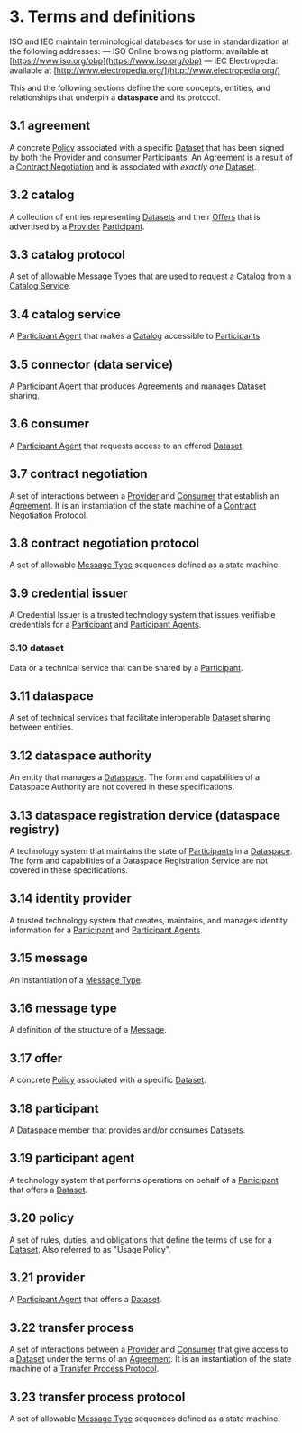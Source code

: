 # 3. Terms and definitions

ISO and IEC maintain terminological databases for use in standardization at the following addresses:
— ISO Online browsing platform: available at [https://www.iso.org/obp](https://www.iso.org/obp)
— IEC Electropedia: available at [http://www.electropedia.org/](http://www.electropedia.org/)

This and the following sections define the core concepts, entities, and relationships that underpin a __dataspace__ and its protocol.

## 3.1 agreement

A concrete [Policy](#policy) associated with a specific [Dataset](#dataset) that has been signed by both the [Provider](#provider) and consumer [Participants](#participant). An Agreement is a result of a [Contract Negotiation](../negotiation/contract.negotiation.protocol.md) and is associated with _exactly one_ [Dataset](#dataset).

## 3.2 catalog

A collection of entries representing [Datasets](#dataset) and their [Offers](#offer) that is advertised by a [Provider](#provider) [Participant](#participant).

## 3.3 catalog protocol

A set of allowable [Message Types](#message-type) that are used to request a [Catalog](#catalog) from a [Catalog Service](#catalog-service).

## 3.4 catalog service

A [Participant Agent](#participant-agent) that makes a [Catalog](#catalog) accessible to [Participants](#participant).

## 3.5 connector (data service)

A [Participant Agent](#participant-agent) that produces [Agreements](#agreement) and manages [Dataset](#dataset) sharing.

## 3.6 consumer

A [Participant Agent](#participant-agent) that requests access to an offered [Dataset](#dataset).

## 3.7 contract negotiation

A set of interactions between a [Provider](#provider) and [Consumer](#consumer) that establish an [Agreement](#agreement). It is an instantiation of the state machine of a [Contract Negotiation Protocol](#contract-negotiation-protocol).

## 3.8 contract negotiation protocol

A set of allowable [Message Type](#message-type) sequences defined as a state machine.

## 3.9 credential issuer

A Credential Issuer is a trusted technology system that issues verifiable credentials for a [Participant](#participant) and [Participant Agents](#participant-agent).

### 3.10 dataset

Data or a technical service that can be shared by a [Participant](#participant).

## 3.11 dataspace

A set of technical services that facilitate interoperable [Dataset](#dataset) sharing between entities.

## 3.12 dataspace authority

An entity that manages a [Dataspace](#dataspace). The form and capabilities of a Dataspace Authority are not covered in these specifications.

## 3.13 dataspace registration dervice (dataspace registry)

A technology system that maintains the state of [Participants](#participant) in a [Dataspace](#dataspace).  The form and capabilities of a Dataspace Registration Service are not covered in these specifications.

## 3.14 identity provider

A trusted technology system that creates, maintains, and manages identity information for a [Participant](#participant) and [Participant Agents](#participant-agent).

## 3.15 message

An instantiation of a [Message Type](#message-type).

## 3.16 message type

A definition of the structure of a [Message](#message).

## 3.17 offer

A concrete [Policy](#policy) associated with a specific [Dataset](#dataset).

## 3.18 participant

A [Dataspace](#dataspace) member that provides and/or consumes [Datasets](#dataset).

## 3.19 participant agent

A technology system that performs operations on behalf of a [Participant](#participant) that offers a [Dataset](#dataset).

## 3.20 policy

A set of rules, duties, and obligations that define the terms of use for a [Dataset](#dataset). Also referred to as "Usage Policy".

## 3.21 provider

A [Participant Agent](#participant-agent) that offers a [Dataset](#dataset).

## 3.22 transfer process

A set of interactions between a [Provider](#provider) and [Consumer](#consumer) that give access to a [Dataset](#dataset) under the terms of an [Agreement](#agreement). It is an instantiation of the state machine of a [Transfer Process Protocol](#transfer-process-protocol).

## 3.23 transfer process protocol

A set of allowable [Message Type](#message-type) sequences defined as a state machine.
